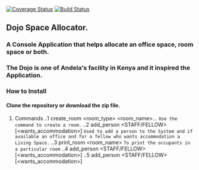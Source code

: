 [![Coverage Status](https://coveralls.io/repos/github/andela-oadeniran/dojo_space_allocator/badge.svg)](https://coveralls.io/github/andela-oadeniran/dojo_space_allocator)
[![Build Status](https://travis-ci.org/andela-oadeniran/dojo_space_allocator.svg?branch=master)](https://travis-ci.org/andela-oadeniran/dojo_space_allocator)

## Dojo Space Allocator.
### A Console Application that helps allocate an office space, room space or both.
### The Dojo is one of Andela's facility in Kenya and it inspired the Application.

### How to Install
#### Clone the repository or download the zip file.

1. Commands
..1 create_room <room_type> <room_name>... `Use the command to create a room.`
..2 add_person <fname> <lname> <STAFF/FELLOW> [<wants_accommodation>] `Used to add a person to the System and if available an office and for a fellow who wants accommodation a Living Space.`
..3 print_room <room_name> `To print the occupants in a particular room`
..4 add_person <fname> <lname> <STAFF/FELLOW> [<wants_accommodation>]
..5 add_person <fname> <lname> <STAFF/FELLOW> [<wants_accommodation>]